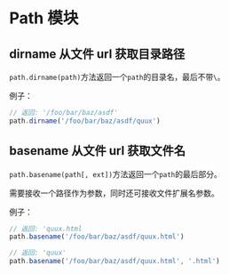 # Path 模块

## dirname 从文件 url 获取目录路径

`path.dirname(path)`方法返回一个`path`的目录名，最后不带`\`。

例子：

```js
// 返回: '/foo/bar/baz/asdf'
path.dirname('/foo/bar/baz/asdf/quux')
```

## basename 从文件 url 获取文件名

`path.basename(path[, ext])`方法返回一个`path`的最后部分。

需要接收一个路径作为参数，同时还可接收文件扩展名参数。

例子：

```js
// 返回: 'quux.html
path.basename('/foo/bar/baz/asdf/quux.html')

// 返回: 'quux'
path.basename('/foo/bar/baz/asdf/quux.html', '.html')
```
